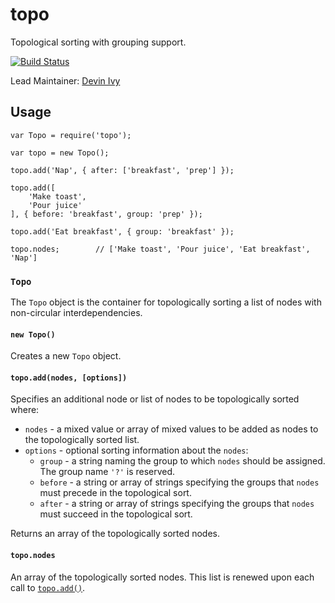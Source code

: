 # topo

Topological sorting with grouping support.

[![Build Status](https://secure.travis-ci.org/hapijs/topo.png)](http://travis-ci.org/hapijs/topo)

Lead Maintainer: [Devin Ivy](https://github.com/devinivy)

## Usage
```node
var Topo = require('topo');

var topo = new Topo();

topo.add('Nap', { after: ['breakfast', 'prep'] });

topo.add([
    'Make toast',
    'Pour juice'
], { before: 'breakfast', group: 'prep' });

topo.add('Eat breakfast', { group: 'breakfast' });

topo.nodes;        // ['Make toast', 'Pour juice', 'Eat breakfast', 'Nap']
```

### `Topo`
The `Topo` object is the container for topologically sorting a list of nodes with non-circular interdependencies.

#### `new Topo()`
Creates a new `Topo` object.

#### `topo.add(nodes, [options])`
Specifies an additional node or list of nodes to be topologically sorted where:
  - `nodes` - a mixed value or array of mixed values to be added as nodes to the topologically sorted list.
  - `options` - optional sorting information about the `nodes`:
    - `group` - a string naming the group to which `nodes` should be assigned.  The group name `'?'` is reserved.
    - `before` - a string or array of strings specifying the groups that `nodes` must precede in the topological sort.
    - `after` - a string or array of strings specifying the groups that `nodes` must succeed in the topological sort.

Returns an array of the topologically sorted nodes.

#### `topo.nodes`
An array of the topologically sorted nodes.  This list is renewed upon each call to [`topo.add()`](#topoaddnodes-options).
